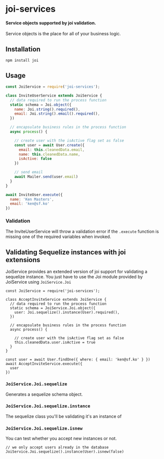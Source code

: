 # joi-services

#### Service objects supported by joi validation.
Service objects is the place for all of your business logic.

## Installation
`npm install joi`

## Usage

```js
const JoiService = require('joi-services');

class InviteUserService extends JoiService {
  // data required to run the process function
  static schema = Joi.object({
    name: Joi.string().required(),
    email: Joi.string().email().required(),
  })

  // encapsulate business rules in the process function
  async process() {

    // create user with the isActive flag set as false
    const user = await User.create({
      email: this.cleanedData.email,
      name: this.cleanedData.name,
      isActive: false
    })

    // send email
    await Mailer.send(user.email)
  }
}

await InviteUser.execute({
  name: 'Ken Masters',
  email: 'ken@sf.ko'
})
```

### Validation
The InviteUserService will throw a validation error if the `.execute` function
is missing one of the required variables when invoked.

## Validating Sequelize instances with joi extensions
JoiService provides an extended version of joi support for validating a
sequelize instance. You just have to use the Joi module provided by
JoiService using `JoiService.Joi`

```
const JoiService = require('joi-services');

class AcceptInviteService extends JoiService {
  // data required to run the process function
  static schema = JoiService.Joi.object({
    user: Joi.sequelize().instance(User).required(),
  })

  // encapsulate business rules in the process function
  async process() {

    // create user with the isActive flag set as false
    this.cleanedData.user.isActive = true
  }
}

const user = await User.findOne({ where: { email: 'ken@sf.ko' } })
await AcceptInviteService.execute({
  user
})
```

### `JoiService.Joi.sequelize`
Generates a sequelize schema object.

### `JoiService.Joi.sequelize.instance`
The sequelize class you'll be validating it's an instance of

### `JoiService.Joi.sequelize.isnew`
You can test whether you accept new instances or not.

```
// we only accept users already in the database
JoiService.Joi.sequelize().instance(User).isnew(false)
```
